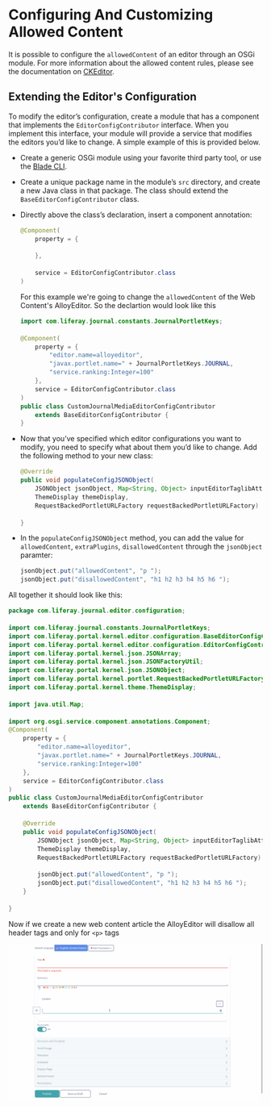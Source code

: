 # Configuring And Customizing Allowed Content

It is possible to configure the `allowedContent` of an editor through an OSGi module. For more information about the allowed content rules, please see the documentation on [CKEditor](http://docs.ckeditor.com/#!/guide/dev_allowed_content_rules).

## Extending the Editor's Configuration
To modify the editor’s configuration, create a module that has a component that implements the `EditorConfigContributor` interface. When you implement this interface, your module will provide a service that modifies the editors you’d like to change. A simple example of this is provided below.

- Create a generic OSGi module using your favorite third party tool, or use the [Blade CLI](https://dev.liferay.com/develop/tutorials/-/knowledge_base/7-0/blade-cli).

- Create a unique package name in the module’s `src` directory, and create a new Java class in that package. The class should extend the `BaseEditorConfigContributor` class.

- Directly above the class’s declaration, insert a component annotation:

	```java
	@Component(
	    property = {

	    },

	    service = EditorConfigContributor.class
	)
	```

	For this example we're going to change the `allowedContent` of the Web Content's AlloyEditor. So the declartion would look like this

	```java
	import com.liferay.journal.constants.JournalPortletKeys;

	@Component(
		property = {
			"editor.name=alloyeditor",
			"javax.portlet.name=" + JournalPortletKeys.JOURNAL,
			"service.ranking:Integer=100"
		},
		service = EditorConfigContributor.class
	)
	public class CustomJournalMediaEditorConfigContributor
		extends BaseEditorConfigContributor {
	}
	```

- Now that you’ve specified which editor configurations you want to modify, you need to specify what about them you’d like to change. Add the following method to your new class:

	```java
	@Override
	public void populateConfigJSONObject(
	    JSONObject jsonObject, Map<String, Object> inputEditorTaglibAttributes,
	    ThemeDisplay themeDisplay,
	    RequestBackedPortletURLFactory requestBackedPortletURLFactory) {

	}
	```

- In the `populateConfigJSONObject` method, you can add the value for `allowedContent`, `extraPlugins`, `disallowedContent` through the `jsonObject` paramter:

	```java
	jsonObject.put("allowedContent", "p ");
	jsonObject.put("disallowedContent", "h1 h2 h3 h4 h5 h6 ");
	```
All together it should look like this:

```java
package com.liferay.journal.editor.configuration;

import com.liferay.journal.constants.JournalPortletKeys;
import com.liferay.portal.kernel.editor.configuration.BaseEditorConfigContributor;
import com.liferay.portal.kernel.editor.configuration.EditorConfigContributor;
import com.liferay.portal.kernel.json.JSONArray;
import com.liferay.portal.kernel.json.JSONFactoryUtil;
import com.liferay.portal.kernel.json.JSONObject;
import com.liferay.portal.kernel.portlet.RequestBackedPortletURLFactory;
import com.liferay.portal.kernel.theme.ThemeDisplay;

import java.util.Map;

import org.osgi.service.component.annotations.Component;
@Component(
	property = {
		"editor.name=alloyeditor",
		"javax.portlet.name=" + JournalPortletKeys.JOURNAL,
		"service.ranking:Integer=100"
	},
	service = EditorConfigContributor.class
)
public class CustomJournalMediaEditorConfigContributor
	extends BaseEditorConfigContributor {

	@Override
	public void populateConfigJSONObject(
		JSONObject jsonObject, Map<String, Object> inputEditorTaglibAttributes,
		ThemeDisplay themeDisplay,
		RequestBackedPortletURLFactory requestBackedPortletURLFactory) {

		jsonObject.put("allowedContent", "p ");
		jsonObject.put("disallowedContent", "h1 h2 h3 h4 h5 h6 ");
	}

}
```
Now if we create a new web content article the AlloyEditor will disallow all header tags and only for `<p>` tags

![Disallowed](images/01-configuring-and-customizing-allowed-content_disallowed_headers.gif)